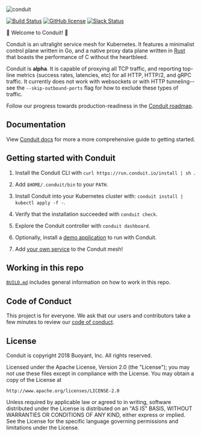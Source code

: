 ![conduit][logo]

[![Build Status][ci-badge]][ci]
[![GitHub license][license-badge]](LICENSE)
[![Slack Status][slack-badge]][slack]

:balloon: Welcome to Conduit! :wave:

Conduit is an ultralight service mesh for Kubernetes. It features a minimalist
control plane written in Go, and a native proxy data plane written in
[Rust][rust] that boasts the performance of C without the heartbleed.

Conduit is **alpha**. It is capable of proxying all TCP traffic, and reporting
top-line metrics (success rates, latencies, etc) for all HTTP, HTTP/2, and gRPC traffic.
It currently does not work with websockets or with HTTP tunneling--see the
`--skip-outbound-ports` flag for how to exclude these types of traffic.

Follow our progress towards production-readiness in the [Conduit roadmap][roadmap].

## Documentation

View [Conduit docs][conduit-docs] for more a more comprehensive guide to
getting started.


## Getting started with Conduit

1. Install the Conduit CLI with `curl https://run.conduit.io/install | sh `.

2. Add `$HOME/.conduit/bin` to your `PATH`.

3. Install Conduit into your Kubernetes cluster with:
  `conduit install | kubectl apply -f -`.

4. Verify that the installation succeeded with `conduit check`.

5. Explore the Conduit controller with `conduit dashboard`.

6. Optionally, install a [demo application][conduit-demo] to run with Conduit.

7. Add [your own service][conduit-inject] to the Conduit mesh!

## Working in this repo ##

[`BUILD.md`](BUILD.md) includes general information on how to work in this repo.


## Code of Conduct

This project is for everyone. We ask that our users and contributors take a few
minutes to review our [code of conduct][coc].


## License

Conduit is copyright 2018 Buoyant, Inc. All rights reserved.

Licensed under the Apache License, Version 2.0 (the "License"); you may not use
these files except in compliance with the License. You may obtain a copy of the
License at

    http://www.apache.org/licenses/LICENSE-2.0

Unless required by applicable law or agreed to in writing, software distributed
under the License is distributed on an "AS IS" BASIS, WITHOUT WARRANTIES OR
CONDITIONS OF ANY KIND, either express or implied. See the License for the
specific language governing permissions and limitations under the License.

<!-- refs -->
[ci]: https://travis-ci.org/runconduit/conduit
[ci-badge]: https://travis-ci.org/runconduit/conduit.svg?branch=master
[coc]: https://github.com/linkerd/linkerd/wiki/Linkerd-code-of-conduct
[conduit-demo]: https://conduit.io/getting-started/#install-the-demo-app
[conduit-inject]: https://conduit.io/adding-your-service/
[conduit-docs]: https://conduit.io/docs/
<!-- [examples]: https://github.com/runconduit/conduit-examples -->
[license-badge]: https://img.shields.io/github/license/linkerd/linkerd.svg
[logo]: https://user-images.githubusercontent.com/240738/33589722-649152de-d92f-11e7-843a-b078ac889a39.png
[roadmap]: https://conduit.io/roadmap
[releases]: https://github.com/runconduit/conduit/releases
[rust]: https://www.rust-lang.org/
[twitter]: https://twitter.com/runconduit/
[slack-badge]: http://slack.linkerd.io/badge.svg
[slack]: http://slack.linkerd.io
